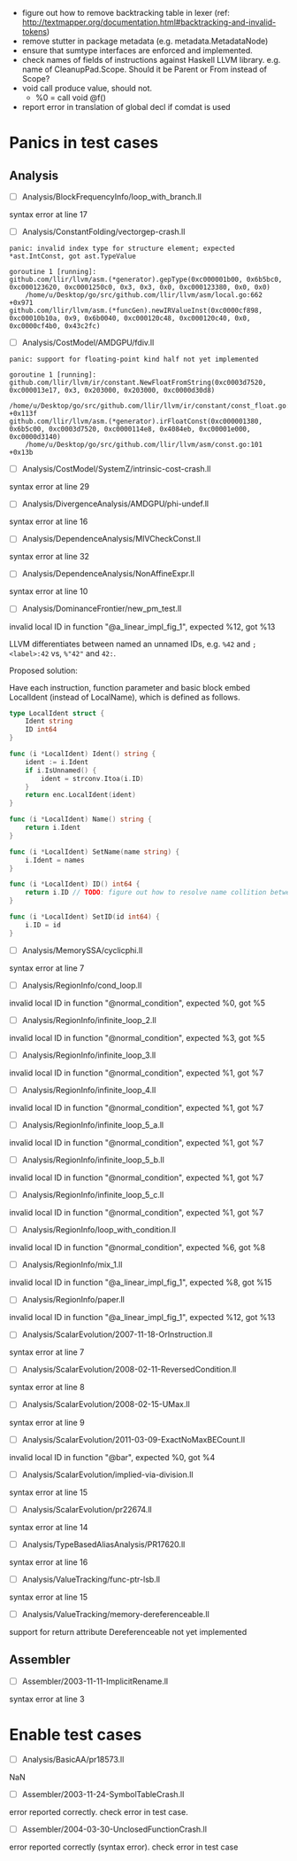 * figure out how to remove backtracking table in lexer (ref: http://textmapper.org/documentation.html#backtracking-and-invalid-tokens)
* remove stutter in package metadata (e.g. metadata.MetadataNode)
* ensure that sumtype interfaces are enforced and implemented.
* check names of fields of instructions against Haskell LLVM library. e.g. name of CleanupPad.Scope. Should it be Parent or From instead of Scope?
* void call produce value, should not.
	- %0 = call void @f()
* report error in translation of global decl if comdat is used

# Panics in test cases

## Analysis

- [ ] Analysis/BlockFrequencyInfo/loop_with_branch.ll

syntax error at line 17

- [ ] Analysis/ConstantFolding/vectorgep-crash.ll

```
panic: invalid index type for structure element; expected *ast.IntConst, got ast.TypeValue

goroutine 1 [running]:
github.com/llir/llvm/asm.(*generator).gepType(0xc000001b00, 0x6b5bc0, 0xc000123620, 0xc0001250c0, 0x3, 0x3, 0x0, 0xc000123380, 0x0, 0x0)
	/home/u/Desktop/go/src/github.com/llir/llvm/asm/local.go:662 +0x971
github.com/llir/llvm/asm.(*funcGen).newIRValueInst(0xc0000cf898, 0xc00010b10a, 0x9, 0x6b0040, 0xc000120c48, 0xc000120c40, 0x0, 0xc0000cf4b0, 0x43c2fc)
```

- [ ] Analysis/CostModel/AMDGPU/fdiv.ll

```
panic: support for floating-point kind half not yet implemented

goroutine 1 [running]:
github.com/llir/llvm/ir/constant.NewFloatFromString(0xc0003d7520, 0xc000013e17, 0x3, 0x203000, 0x203000, 0xc0000d30d8)
	/home/u/Desktop/go/src/github.com/llir/llvm/ir/constant/const_float.go:187 +0x113f
github.com/llir/llvm/asm.(*generator).irFloatConst(0xc000001380, 0x6b5c00, 0xc0003d7520, 0xc0000114e8, 0x4084eb, 0xc00001e000, 0xc0000d3140)
	/home/u/Desktop/go/src/github.com/llir/llvm/asm/const.go:101 +0x13b
```

- [ ] Analysis/CostModel/SystemZ/intrinsic-cost-crash.ll

syntax error at line 29

- [ ] Analysis/DivergenceAnalysis/AMDGPU/phi-undef.ll

syntax error at line 16

- [ ] Analysis/DependenceAnalysis/MIVCheckConst.ll

syntax error at line 32

- [ ] Analysis/DependenceAnalysis/NonAffineExpr.ll

syntax error at line 10

- [ ] Analysis/DominanceFrontier/new_pm_test.ll

invalid local ID in function "@a_linear_impl_fig_1", expected %12, got %13

LLVM differentiates between named an unnamed IDs, e.g.
`%42` and `; <label>:42` vs, `%"42"` and `42:`.

Proposed solution:

Have each instruction, function parameter and basic block embed LocalIdent (instead of LocalName), which is defined as follows.

```go
type LocalIdent struct {
	Ident string
	ID int64
}

func (i *LocalIdent) Ident() string {
	ident := i.Ident
	if i.IsUnnamed() {
		ident = strconv.Itoa(i.ID)
	}
	return enc.LocalIdent(ident)
}

func (i *LocalIdent) Name() string {
	return i.Ident
}

func (i *LocalIdent) SetName(name string) {
	i.Ident = names
}

func (i *LocalIdent) ID() int64 {
	return i.ID // TODO: figure out how to resolve name collition between method and field, perhaps have ID be unexported?
}

func (i *LocalIdent) SetID(id int64) {
	i.ID = id
}
```

- [ ] Analysis/MemorySSA/cyclicphi.ll

syntax error at line 7

- [ ] Analysis/RegionInfo/cond_loop.ll

invalid local ID in function "@normal_condition", expected %0, got %5

- [ ] Analysis/RegionInfo/infinite_loop_2.ll

invalid local ID in function "@normal_condition", expected %3, got %5

- [ ] Analysis/RegionInfo/infinite_loop_3.ll

invalid local ID in function "@normal_condition", expected %1, got %7

- [ ] Analysis/RegionInfo/infinite_loop_4.ll

invalid local ID in function "@normal_condition", expected %1, got %7

- [ ] Analysis/RegionInfo/infinite_loop_5_a.ll

invalid local ID in function "@normal_condition", expected %1, got %7

- [ ] Analysis/RegionInfo/infinite_loop_5_b.ll

invalid local ID in function "@normal_condition", expected %1, got %7

- [ ] Analysis/RegionInfo/infinite_loop_5_c.ll

invalid local ID in function "@normal_condition", expected %1, got %7

- [ ] Analysis/RegionInfo/loop_with_condition.ll

invalid local ID in function "@normal_condition", expected %6, got %8

- [ ] Analysis/RegionInfo/mix_1.ll

invalid local ID in function "@a_linear_impl_fig_1", expected %8, got %15

- [ ] Analysis/RegionInfo/paper.ll

invalid local ID in function "@a_linear_impl_fig_1", expected %12, got %13

- [ ] Analysis/ScalarEvolution/2007-11-18-OrInstruction.ll

syntax error at line 7

- [ ] Analysis/ScalarEvolution/2008-02-11-ReversedCondition.ll

syntax error at line 8

- [ ] Analysis/ScalarEvolution/2008-02-15-UMax.ll

syntax error at line 9

- [ ] Analysis/ScalarEvolution/2011-03-09-ExactNoMaxBECount.ll

invalid local ID in function "@bar", expected %0, got %4

- [ ] Analysis/ScalarEvolution/implied-via-division.ll

syntax error at line 15

- [ ] Analysis/ScalarEvolution/pr22674.ll

syntax error at line 14

- [ ] Analysis/TypeBasedAliasAnalysis/PR17620.ll

syntax error at line 16

- [ ] Analysis/ValueTracking/func-ptr-lsb.ll

syntax error at line 15

- [ ] Analysis/ValueTracking/memory-dereferenceable.ll

support for return attribute Dereferenceable not yet implemented

## Assembler

- [ ] Assembler/2003-11-11-ImplicitRename.ll

syntax error at line 3

# Enable test cases

- [ ] Analysis/BasicAA/pr18573.ll

NaN

- [ ] Assembler/2003-11-24-SymbolTableCrash.ll

error reported correctly. check error in test case.

- [ ] Assembler/2004-03-30-UnclosedFunctionCrash.ll

error reported correctly (syntax error). check error in test case
